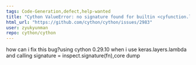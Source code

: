 ```yaml
---
tags: Code-Generation,defect,help-wanted
title: "Cython ValueError: no signature found for builtin <cyfunction.lambda>"
html_url: "https://github.com/cython/cython/issues/2983"
user: zyukyunman
repo: cython/cython
---
```


how can i fix this bug?using cython 0.29.10
when i use keras.layers.lambda and calling signature = inspect.signature(fn),core dump